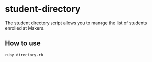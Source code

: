 # student-directory

The student directory script allows you to manage the list of students enrolled at Makers.

## How to use

```shell
ruby directory.rb
```
